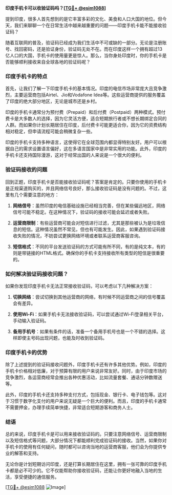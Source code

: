 **印度手机卡可以收验证码吗？[[TG💪+ @esim1088](https://t.me/s/esim1088)]**

提到印度，很多人首先想到的是它丰富多彩的文化、美食和人口大国的地位。但今天，我们来聊聊一个在日常生活中越来越重要的问题——印度手机卡能不能接收验证码？

随着互联网的普及，验证码已经成为我们生活中不可或缺的一部分。无论是注册账号、找回密码，还是验证身份，验证码无处不在。而在印度这样一个拥有超过13亿人口的大国，手机卡的使用量更是惊人。那么，当你身处印度时，你的手机卡是否能够顺利接收来自全球各地的验证码呢？

### 印度手机卡的特点

首先，让我们了解一下印度手机卡的基本情况。印度的电信市场非常庞大且竞争激烈，主要运营商包括Airtel、Jio和Vodafone Idea等。这些运营商提供的服务覆盖了印度的绝大部分地区，无论是城市还是乡村。

印度的手机卡通常分为预付费（Prepaid）和后付费（Postpaid）两种模式。预付费卡是大多数人的选择，因为它灵活方便，适合短期旅行者或不想长期绑定合同的人群。而如果你计划长期居住在印度，后付费卡可能更适合你，因为它的资费结构相对稳定，但申请流程可能会稍微复杂一些。

印度的手机卡支持多种语言，这使得它在全球范围内都显得特别友好。用户可以根据自己的需求设置语言偏好，这在多语言国家中是非常实用的功能。此外，印度的手机卡还支持国际漫游，这对于经常出国的人来说是一个很大的便利。

### 验证码接收的问题

回到正题，印度手机卡是否能接收验证码呢？答案是肯定的。只要你使用的手机卡是正规渠道购买的，并且网络信号良好，那么接收验证码是没有问题的。不过，这里有几个需要注意的地方：

1. **网络信号**：虽然印度的电信基础设施已经相当完善，但在某些偏远地区，网络信号可能不稳定。在这种情况下，验证码的接收可能会延迟或者失败。
   
2. **运营商限制**：有些运营商可能会对短信进行过滤，尤其是那些被认为是垃圾信息的短信。这种情况虽然不常见，但也有可能发生。因此，如果遇到验证码接收失败的情况，不妨尝试更换网络环境或者联系运营商客服咨询。

3. **短信格式**：不同的平台发送验证码的方式可能有所不同，有的是纯文本，有的则是带链接的HTML格式。确保你的手机卡支持接收所有类型的短信是很重要的。

### 如何解决验证码接收问题？

如果你发现印度手机卡无法正常接收验证码，可以考虑以下几种解决方案：

1. **切换网络**：尝试切换到其他运营商的网络，有时候不同运营商之间的信号覆盖会有差异。
   
2. **使用Wi-Fi**：如果手机卡无法接收验证码，可以尝试通过Wi-Fi登录相关平台，手动输入验证码。
   
3. **备用手机号**：如果有条件的话，准备一个备用手机号也是一个不错的选择。这样即使主号码出现问题，也能及时收到验证码。

### 印度手机卡的优势

除了上述提到的验证码接收问题外，印度手机卡还有许多其他优势。例如，印度的手机卡价格相对低廉，对于预算有限的用户来说非常友好。同时，由于印度市场的竞争激烈，各运营商经常会推出各种优惠活动，比如流量套餐、通话分钟数赠送等。

此外，印度的手机卡还支持多种支付方式，包括现金、银行卡、电子钱包等。这对于习惯于数字化支付的用户来说无疑是一个巨大的便利。而且，印度的手机卡通常不需要押金，办理手续简单快捷，非常适合短期游客和商务人士。

### 结语

总的来说，印度手机卡是可以用来接收验证码的。只要注意网络信号、运营商限制以及短信格式等问题，大部分情况下都能顺利完成验证码的接收。当然，如果你对手机卡的使用有任何疑问，随时都可以咨询当地的运营商客服，他们会为你提供专业的解答和支持。

无论你是计划短期访问印度，还是打算长期居住在这里，拥有一张可靠的印度手机卡都是必不可少的。它不仅能帮助你接收验证码，还能让你更好地融入当地的生活，享受便捷的通信服务。

[[TG💪+ @esim1088](https://t.me/s/esim1088) ![Image](https://i.postimg.cc/4NQfJmqS/Snipaste-2025-05-13-00-14-12.png)]